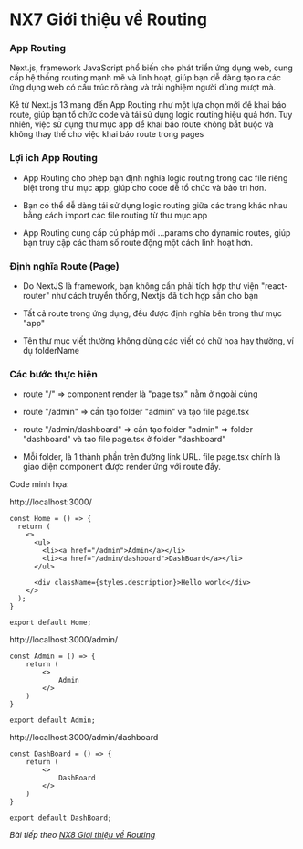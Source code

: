 # NX7 Giới thiệu về Routing

### App Routing

Next.js, framework JavaScript phổ biến cho phát triển ứng dụng web, cung cấp hệ thống routing mạnh mẽ và linh hoạt, giúp bạn dễ dàng tạo ra các ứng dụng web có cấu trúc rõ ràng và trải nghiệm người dùng mượt mà.

Kể từ Next.js 13 mang đến App Routing như một lựa chọn mới để khai báo route, giúp bạn tổ chức code và tái sử dụng logic routing hiệu quả hơn. Tuy nhiên, việc sử dụng thư mục app để khai báo route không bắt buộc và không thay thế cho việc khai báo route trong pages

### Lợi ích App Routing

- App Routing cho phép bạn định nghĩa logic routing trong các file riêng biệt trong thư mục app, giúp cho code dễ tổ chức và bảo trì hơn.

- Bạn có thể dễ dàng tái sử dụng logic routing giữa các trang khác nhau bằng cách import các file routing từ thư mục app

- App Routing cung cấp cú pháp mới ...params cho dynamic routes, giúp bạn truy cập các tham số route động một cách linh hoạt hơn.

### Định nghĩa Route (Page)

- Do NextJS là framework, bạn không cần phải tích hợp thư viện "react-router" như cách truyền thống, Nextjs đã tích hợp sẵn cho bạn

- Tất cả route trong ứng dụng, đều được định nghĩa bên trong thư mục "app"

- Tên thư mục viết thường không dùng các viết có chữ hoa hay thường, ví dụ folderName

### Các bước thực hiện

- route "/" => component render là "page.tsx" nằm ở ngoài cùng

- route "/admin" => cần tạo folder "admin" và tạo file page.tsx

- route "/admin/dashboard" => cần tạo folder "admin" => folder "dashboard" và tạo file page.tsx ở folder "dashboard"

- Mỗi folder, là 1 thành phần trên đường link URL. file page.tsx chính là giao diện component được render ứng với route đấy.

Code minh họa:

http://localhost:3000/

```
const Home = () => {
  return (
    <>
      <ul>
        <li><a href="/admin">Admin</a></li>
        <li><a href="/admin/dashboard">DashBoard</a></li>
      </ul>

      <div className={styles.description}>Hello world</div>
    </>
  );
}

export default Home;
```


http://localhost:3000/admin/

```
const Admin = () => {
    return (
        <>
            Admin
        </>
    )
}

export default Admin;
```

http://localhost:3000/admin/dashboard

```
const DashBoard = () => {
    return (
        <>
            DashBoard
        </>
    )
}

export default DashBoard;
```

*Bài tiếp theo [NX8 Giới thiệu về Routing ](/session/session_08_routing.md)*